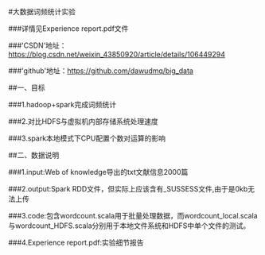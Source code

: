 #大数据词频统计实验


###详情见Experience report.pdf文件


###'CSDN'地址：https://blog.csdn.net/weixin_43850920/article/details/106449294

###'github'地址：https://github.com/dawudmq/big_data


##一、目标


###1.hadoop+spark完成词频统计

###2.对比HDFS与虚拟机内部存储系统处理速度

###3.spark本地模式下CPU配置个数对运算的影响


##二、数据说明


###1.input:Web of knowledge导出的txt文献信息2000篇

###2.output:Spark RDD文件，但实际上应该含有_SUSSESS文件,由于是0kb无法上传

###3.code:包含wordcount.scala用于批量处理数据，而wordcount_local.scala与wordcount_HDFS.scala分别用于本地文件系统和HDFS中单个文件的测试。

###4.Experience report.pdf:实验细节报告


